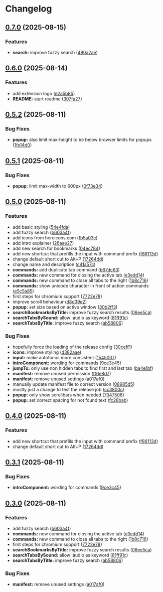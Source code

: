 # Changelog

## [0.7.0](https://github.com/lkuechler/omnibox-browser-extension/compare/omnibox-browser-extension-v0.6.0...omnibox-browser-extension-v0.7.0) (2025-08-15)


### Features

* **search:** improve fuzzy search ([480a2ae](https://github.com/lkuechler/omnibox-browser-extension/commit/480a2ae156c037cc892df144cf5aa5a81b904ad5))

## [0.6.0](https://github.com/lkuechler/omnibox-browser-extension/compare/omnibox-browser-extension-v0.5.2...omnibox-browser-extension-v0.6.0) (2025-08-14)


### Features

* add extension logo ([e2a5b85](https://github.com/lkuechler/omnibox-browser-extension/commit/e2a5b85e2b12667b1239f7dae1d92a98d4b447c5))
* **README:** start readme ([307fa27](https://github.com/lkuechler/omnibox-browser-extension/commit/307fa27f22b9f0e27c0df2cf2e2d446fd7e47344))

## [0.5.2](https://github.com/lkuechler/omnibox-browser-extension/compare/omnibox-browser-extension-v0.5.1...omnibox-browser-extension-v0.5.2) (2025-08-11)


### Bug Fixes

* **popup:** also limit max-height to be below browser limits for popups ([1fe14d0](https://github.com/lkuechler/omnibox-browser-extension/commit/1fe14d05e2d5f304695a36d90ec9880fb40cd68e))

## [0.5.1](https://github.com/lkuechler/omnibox-browser-extension/compare/omnibox-browser-extension-v0.5.0...omnibox-browser-extension-v0.5.1) (2025-08-11)


### Bug Fixes

* **popup:** limit max-width to 600px ([0f73e34](https://github.com/lkuechler/omnibox-browser-extension/commit/0f73e341da3897c816ce75cdea323fff07ad64d3))

## [0.5.0](https://github.com/lkuechler/omnibox-browser-extension/compare/omnibox-browser-extension-v0.4.0...omnibox-browser-extension-v0.5.0) (2025-08-11)


### Features

* add basic styling ([54e4fda](https://github.com/lkuechler/omnibox-browser-extension/commit/54e4fda863161a8cc9997f6f9c932f32f9fb35f7))
* add fuzzy search ([b603a4f](https://github.com/lkuechler/omnibox-browser-extension/commit/b603a4fc5153ac3b2e64722e8a182e77512482fa))
* add icons from heroicons.com ([fb5a03c](https://github.com/lkuechler/omnibox-browser-extension/commit/fb5a03cecc585dccfe03858d656f946ae802259d))
* add intro explainer ([26aae27](https://github.com/lkuechler/omnibox-browser-extension/commit/26aae27c99a18de7b64659657d291cb3b1f3013b))
* add new search for bookmarks ([04ec784](https://github.com/lkuechler/omnibox-browser-extension/commit/04ec784dc018a508df6ec8ca6538755d133a5c08))
* add new shortcut that prefills the input with command prefix ([f86113d](https://github.com/lkuechler/omnibox-browser-extension/commit/f86113db04b5beb6e543806250e8cacfe13cbaa4))
* change default short cut to Alt+P ([17264dd](https://github.com/lkuechler/omnibox-browser-extension/commit/17264dd31c0f6361219e6512e9c091e34fa4bf43))
* change name and description ([c41a57c](https://github.com/lkuechler/omnibox-browser-extension/commit/c41a57c7351ed4ffc15c649720be09a13a8d799f))
* **commands:** add duplicate tab command ([b67dc63](https://github.com/lkuechler/omnibox-browser-extension/commit/b67dc638d09e1db2e496846954120bd1c7a2980d))
* **commands:** new command for closing the active tab ([e3edd14](https://github.com/lkuechler/omnibox-browser-extension/commit/e3edd14eec2299dd572e35ed53fd35c4507d3059))
* **commands:** new command to close all tabs to the right ([1b8c716](https://github.com/lkuechler/omnibox-browser-extension/commit/1b8c716c2ef481452eb35760dee62b17546f3db9))
* **commands:** show unicode character in front of action commands ([e5c5a85](https://github.com/lkuechler/omnibox-browser-extension/commit/e5c5a85f3d7fef5f06f8dbe4113c5c38784d2576))
* first steps for chromium support ([7722e78](https://github.com/lkuechler/omnibox-browser-extension/commit/7722e78bad85bdecb1fae3561ecf95fd51edca50))
* improve scroll behaviour ([d8d39e2](https://github.com/lkuechler/omnibox-browser-extension/commit/d8d39e2a4f230b6f748a3b03ff95bf3e9b8f0300))
* **popup:** set size based on active window ([30b2ff3](https://github.com/lkuechler/omnibox-browser-extension/commit/30b2ff3ff5086fb8056fa8d3713687c01ca8a0fb))
* **searchBookmarksByTitle:** improve fuzzy search results ([06ee5ca](https://github.com/lkuechler/omnibox-browser-extension/commit/06ee5ca0e2c757c6e54468a37ce886470bf77d55))
* **searchTabsBySound:** allow :audio as keyword ([81ff91c](https://github.com/lkuechler/omnibox-browser-extension/commit/81ff91ce685c2ae215b34fbf95ed59ee32099f47))
* **searchTabsByTitle:** improve fuzzy search ([ab58806](https://github.com/lkuechler/omnibox-browser-extension/commit/ab588068a7bfbefc67c3583a6bcf90bf6e7405cc))


### Bug Fixes

* hopefully force the loading of the release config ([30ceff1](https://github.com/lkuechler/omnibox-browser-extension/commit/30ceff1a67c8c548ebbfece0e522dca393765e36))
* **icons:** improve styling ([d382aae](https://github.com/lkuechler/omnibox-browser-extension/commit/d382aaec2e4deee1ca55a3a44d40ec5c2c0e803a))
* **input:** make autofocus more consistent ([1545007](https://github.com/lkuechler/omnibox-browser-extension/commit/154500732a357d4b2d74e4eabb2e1967e6347f88))
* **introComponent:** wording for commands ([9ce3c45](https://github.com/lkuechler/omnibox-browser-extension/commit/9ce3c454903f3ffa99aa2e689ffadadfe3eec4d1))
* **jumpTo:** only use non hidden tabs to find first and last tab ([ba4e1bf](https://github.com/lkuechler/omnibox-browser-extension/commit/ba4e1bf20b11a1202612dba76b9b18e09f161f6b))
* **manifest:** remove unused permission ([ff6e8d7](https://github.com/lkuechler/omnibox-browser-extension/commit/ff6e8d75ed3b1edec724ef4e051aad9cb644f049))
* **manifest:** remove unused settings ([a017af0](https://github.com/lkuechler/omnibox-browser-extension/commit/a017af036d1d0aac903093f26d9619a9a1cc98d4))
* manually update manifest file to correct version ([08985d5](https://github.com/lkuechler/omnibox-browser-extension/commit/08985d504eab7eea399b80102f7cf08d04ac47bd))
* mostly just a change to test the release job ([cc3800c](https://github.com/lkuechler/omnibox-browser-extension/commit/cc3800c234964175e66fcb7eee732d36a9c94de3))
* **popup:** only show scrollbars when needed ([7347506](https://github.com/lkuechler/omnibox-browser-extension/commit/7347506dede2d1656a79dd770a71f1894016aded))
* **popup:** set correct spacing for not found text ([fc28bab](https://github.com/lkuechler/omnibox-browser-extension/commit/fc28bab4c72b12b7d46565e0a9f5762ca676c985))

## [0.4.0](https://github.com/lkuechler/omnibox-browser-extension/compare/v0.3.1...v0.4.0) (2025-08-11)


### Features

* add new shortcut that prefills the input with command prefix ([f86113d](https://github.com/lkuechler/omnibox-browser-extension/commit/f86113db04b5beb6e543806250e8cacfe13cbaa4))
* change default short cut to Alt+P ([17264dd](https://github.com/lkuechler/omnibox-browser-extension/commit/17264dd31c0f6361219e6512e9c091e34fa4bf43))

## [0.3.1](https://github.com/lkuechler/omnibox-browser-extension/compare/v0.3.0...v0.3.1) (2025-08-11)


### Bug Fixes

* **introComponent:** wording for commands ([9ce3c45](https://github.com/lkuechler/omnibox-browser-extension/commit/9ce3c454903f3ffa99aa2e689ffadadfe3eec4d1))

## [0.3.0](https://github.com/lkuechler/omnibox-browser-extension/compare/v0.2.3...v0.3.0) (2025-08-11)


### Features

* add fuzzy search ([b603a4f](https://github.com/lkuechler/omnibox-browser-extension/commit/b603a4fc5153ac3b2e64722e8a182e77512482fa))
* **commands:** new command for closing the active tab ([e3edd14](https://github.com/lkuechler/omnibox-browser-extension/commit/e3edd14eec2299dd572e35ed53fd35c4507d3059))
* **commands:** new command to close all tabs to the right ([1b8c716](https://github.com/lkuechler/omnibox-browser-extension/commit/1b8c716c2ef481452eb35760dee62b17546f3db9))
* first steps for chromium support ([7722e78](https://github.com/lkuechler/omnibox-browser-extension/commit/7722e78bad85bdecb1fae3561ecf95fd51edca50))
* **searchBookmarksByTitle:** improve fuzzy search results ([06ee5ca](https://github.com/lkuechler/omnibox-browser-extension/commit/06ee5ca0e2c757c6e54468a37ce886470bf77d55))
* **searchTabsBySound:** allow :audio as keyword ([81ff91c](https://github.com/lkuechler/omnibox-browser-extension/commit/81ff91ce685c2ae215b34fbf95ed59ee32099f47))
* **searchTabsByTitle:** improve fuzzy search ([ab58806](https://github.com/lkuechler/omnibox-browser-extension/commit/ab588068a7bfbefc67c3583a6bcf90bf6e7405cc))


### Bug Fixes

* **manifest:** remove unused settings ([a017af0](https://github.com/lkuechler/omnibox-browser-extension/commit/a017af036d1d0aac903093f26d9619a9a1cc98d4))
